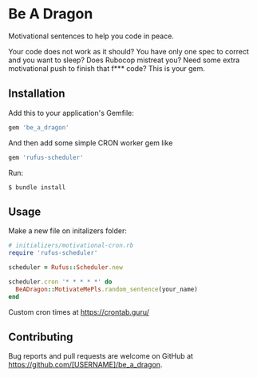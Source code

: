 # Be A Dragon

Motivational sentences to help you code in peace.

Your code does not work as it should? You have only one spec to correct and you want to sleep?
Does Rubocop mistreat you? Need some extra motivational push to finish that f*** code? This is your gem.

## Installation

Add this to your application's Gemfile:

```ruby
gem 'be_a_dragon'
```

And then add some simple CRON worker gem like 

```ruby
gem 'rufus-scheduler'
```

Run:

    $ bundle install


## Usage

Make a new file on initalizers folder:
```ruby
# initializers/motivational-cron.rb
require 'rufus-scheduler'

scheduler = Rufus::Scheduler.new

scheduler.cron '* * * * *' do
  BeADragon::MotivateMePls.random_sentence(your_name)
end
```

Custom cron times at https://crontab.guru/

## Contributing

Bug reports and pull requests are welcome on GitHub at https://github.com/[USERNAME]/be_a_dragon.

